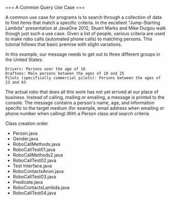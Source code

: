=== A Common Query Use Case ===

A common use case for programs is to search through a collection of data to find items that match a specific criteria. In the excellent "Jump-Starting Lambda" presentation at JavaOne 2012, Stuart Marks and Mike Duigou walk though just such a use case. Given a list of people, various criteria are used to make robo calls (automated phone calls) to matching persons. This tutorial follows that basic premise with slight variations.

In this example, our message needs to get out to three different groups in the United States:

    Drivers: Persons over the age of 16
    Draftees: Male persons between the ages of 18 and 25
    Pilots (specifically commercial pilots): Persons between the ages of 23 and 65

The actual robo that does all this work has not yet arrived at our place of business. Instead of calling, mailing or emailing, a message is printed to the console. The message contains a person's name, age, and information specific to the target medium (for example, email address when emailing or phone number when calling).With a Person class and search criteria

Class creation order
+ Person.java 
+ Gender.java
+ RoboCallMethods.java
+ RoboCallTest01.java
+ RoboCallMethods2.java
+ RoboCallTest02.java
+ Test Interface.java
+ RoboContactsAnon.java
+ RoboCallTest03.java
+ Predicate.java
+ RoboContactsLambda.java
+ RoboCallTest04.java
